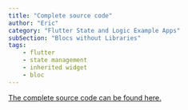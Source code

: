 ```yaml
---
title: "Complete source code"
author: "Eric"
category: "Flutter State and Logic Example Apps"
subSection: "Blocs without Libraries"
tags:
    - flutter
    - state management
    - inherited widget
    - bloc
---
```


<a href='https://github.com/ericwindmill/flutter_by_example/tree/master/examples/calendar_app'>The complete source code can be found here.</a>